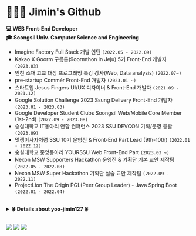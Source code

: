# 👩🏻‍💻 Jimin's Github
  
**💻 WEB Front-End Developer**     
**🎓 Soongsil Univ. Computer Science and Engineering**     
 - Imagine Factory Full Stack 개발 인턴 `(2022.05 - 2022.09)`   
 - Kakao X Goorm 구름톤(9oormthon in Jeju) 5기 Front-End 개발자 `(2023.03)`
 - 인천 소재 고교 대상 프로그래밍 특강 강사(Web, Data analysis) `(2022.07~)` 
 - pre-startup Commér Front-End 개발자 `(2023.01 ~)`
 - 스타트업 Jesus Fingers UI/UX 디자이너 & Front-End 개발자 `(2021.09 - 2021.12)`   
 - Google Solution Challenge 2023 Ssung Delivery Front-End 개발자 `(2023.01 - 2023.03)`   
 - Google Developer Student Clubs Soongsil Web/Mobile Core Member (1st-2nd) `(2022.09 - 2023.08)`
 - 숭실대학교 IT동아리 연합 컨퍼런스 2023 SSU DEVCON 기획/운영 총괄 `(2023.09)`
 - 멋쟁이사자처럼 SSU 10기 운영진 & Front-End Part Lead (9th-10th) `(2022.01 - 2022.12)`
 - 숭실대학교 중앙동아리 YOURSSU Web Front-End Part `(2023.03 ~)` 
 - Nexon MSW Supporters Hackathon 운영진 & 기획단 기본 교안 제작팀 `(2022.05 - 2022.08)`   
 - Nexon MSW Super Hackathon 기획단 실습 교안 제작팀 `(2022.09 - 2022.11)`   
 - ProjectLion The Origin PGL(Peer Group Leader) - Java Spring Boot `(2022.01 - 2022.04)`
<br>

<details>
<summary><strong>🍀 Details about yoo-jimin127 🍀 </strong></summary>
<br>
  소프트웨어를 매개로 상상을 현실로 만드는 유지민입니다. <br>
  함께 성장하는 개발 문화의 실현을 위해 강의 및 개발 커뮤니티의 스피커로 참여하며 가치있는 지식을 공유하고 있습니다 :) <br>
<br>
  
## 🎙️ Lectures
 - 작전여자고등학교 알고리즘 기초 활용 특강 `(2023.12)`
 - 아라고등학교 데이터 분석 캠프 `(2023.11)`
 - 아라고등학교 WEB 개발 특강 `(2023.10)`
 - 작전여자고등학교 컴퓨터 언어 활용 진로캠프 WEB(HTML, CSS, Javascript) 특강 `(2023.07)`   
 - 작전고등학교 모의국회 과학기술정보통신부 퍼실리테이터 `(2022.12)`  
 - 작전여자고등학교 4차산업 캠프 WEB(HTML, CSS, Javascript) 특강 `(2022.12)`   
 - 아라고등학교 SW 특강(WEB & ML) `(2022.05)`   
 - 작전여자고등학교 Python & Data Analysis 특강 `(2022.07)`
 - 아라고등학교 모의국회 과학기술정보통신부 퍼실리테이터 `(2022.07)`

## 🏆 Awards
- 숭실대학교 IT대학 컴퓨터학부 소프트웨어 공모전 대상 (숭실대학교 총장상) `(2023.08)`
- Kakao X Goorm 구름톤 5기 최우수상 `(2023.03)`
- 제 5회 정부혁신제안 끝장 개발대회 우수상 `(2021.06)`
- 숭실대학교 IT대학 컴퓨터학부 소프트웨어 공모전 최우수상 (IT대학 학장상) `(2021.09)`
- 멋쟁이 사자처럼 2021 수도권 연합 해커톤 대상(1위) `(2021.09)`
- 숭실대학교 기업가 정신과 행동 피칭데이 은상 `(2019.12)`
- 숭실대학교 총학생회 멘토링 우수 멘토 선정 `(2021.01)`
- 숭실대학교 융합특성화자유전공학부 IT대학 전공멘토링 우수 멘토 선정 `(2021.02)`

## 📚 Contributions
- [Vercel - Next.js kor 공식 문서 번역 Contributor & Maintainer](https://github.com/Nextjs-kr/Nextjs.kr)
- [Javascript Deep Dive Cheat Sheet](https://github.com/likelion-ssu/JS-Deep-Dive)
- [프레임워크 없는 프론트엔드 Cheat Sheet](https://github.com/gdsc-ssu/2023-FE-with-no-framework)
- [Clean code for each programming language](https://github.com/gdsc-ssu/clean_code_master)
- [CS 지식 저장소](https://github.com/gdsc-ssu/cs-study)

## ✏️ Archives
  <a href="https://velog.io/@dev_jiminn" target="_blank"><img src="https://img.shields.io/badge/Velog-20c997?style=flat-square&logo=Velog&logoColor=white"/></a>
  <a href="https://blog.naver.com/dbwlals9936" target="_blank"><img src="https://img.shields.io/badge/Blog-339933?style=flat-square&logo=Naver&logoColor=white"/></a>
  <a href="https://github.com/yoo-jimin127" target="_blank"><img src="https://img.shields.io/badge/Github-232F3E?style=flat-square&logo=Github&logoColor=white"/></a>

  [![Solved.ac Profile](http://mazassumnida.wtf/api/v2/generate_badge?boj=dbwlals9936)](https://solved.ac/dbwlals9936/)
  [![Velog's GitHub stats](https://velog-readme-stats.vercel.app/api/list?name=dev_jiminn)](https://velog.io/@dev_jiminn) 
  
</details>
<br>

  <a href="https://www.linkedin.com/in/yoo-jimin127/" target="_blank"><img src="https://img.shields.io/badge/LinkedIn-0E76A8?style=flat-square&logo=LinkedIn&logoColor=white"/></a>
  <a href="dbwlals9936@naver.com" target="_blank"><img src="https://img.shields.io/badge/Email-339933?style=flat-square&logo=Naver&logoColor=white"/></a>
  <a href="https://hits.seeyoufarm.com"><img src="https://hits.seeyoufarm.com/api/count/incr/badge.svg?url=https%3A%2F%2Fgithub.com%2Fyoo-jimin127&count_bg=%2300D0FF&title_bg=%23CACACA&icon=&icon_color=%23E7E7E7&title=visitors&edge_flat=false"/></a>

